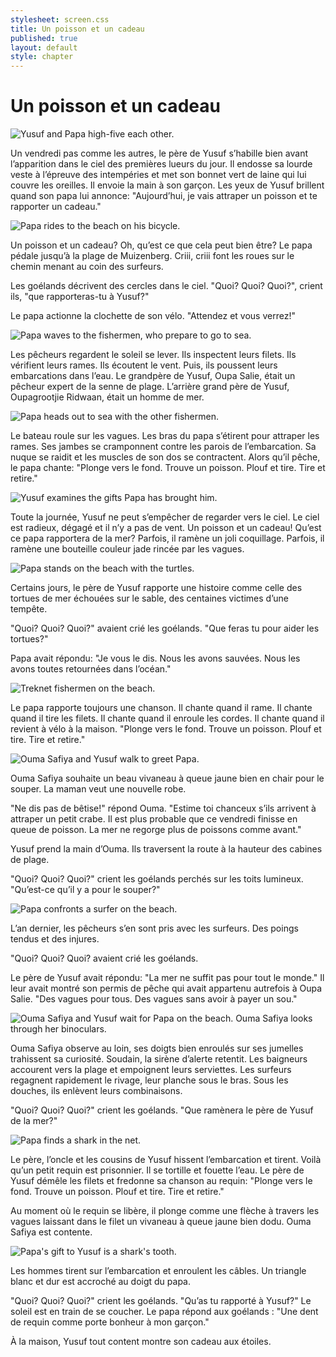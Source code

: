 ```yaml
---
stylesheet: screen.css
title: Un poisson et un cadeau
published: true
layout: default
style: chapter
---
```


# Un poisson et un cadeau

![Yusuf and Papa high-five each other.](images/01.jpg)

Un vendredi pas comme les autres, le père de Yusuf s’habille bien avant l’apparition dans le ciel des premières lueurs du jour. Il endosse sa lourde veste à l’épreuve des intempéries et met son bonnet vert de laine qui lui couvre les oreilles. Il envoie la main à son garçon. Les yeux de Yusuf brillent quand son papa lui annonce: "Aujourd’hui, je vais attraper un poisson et te rapporter un cadeau."


![Papa rides to the beach on his bicycle.](images/02.jpg)

Un poisson et un cadeau? Oh, qu’est ce que cela peut bien être? Le papa pédale jusqu’à la plage de
Muizenberg. Criii, criii font les roues sur le chemin menant au coin des surfeurs.

Les goélands décrivent des cercles dans le ciel. "Quoi? Quoi? Quoi?", crient ils, "que rapporteras-tu à Yusuf?"

Le papa actionne la clochette de son vélo. "Attendez et vous verrez!"

![Papa waves to the fishermen, who prepare to go to sea.](images/03.jpg)

Les pêcheurs regardent le soleil se lever. Ils inspectent leurs filets. Ils vérifient leurs rames. Ils écoutent le vent. Puis, ils poussent leurs embarcations dans l’eau. Le grandpère de Yusuf, Oupa Salie, était un pêcheur expert de la senne de plage. L’arrière grand père de Yusuf, Oupagrootjie Ridwaan, était un homme de mer.


![Papa heads out to sea with the other fishermen.](images/04.jpg)

Le bateau roule sur les vagues. Les bras du papa s’étirent pour attraper les rames. Ses jambes se
cramponnent contre les parois de l’embarcation. Sa nuque se raidit et les muscles de son dos se
contractent. Alors qu’il pêche, le papa chante: "Plonge vers le fond. Trouve un poisson. Plouf et tire. Tire et retire."

![Yusuf examines the gifts Papa has brought him.](images/05.jpg)

Toute la journée, Yusuf ne peut s’empêcher de regarder vers le ciel. Le ciel est radieux, dégagé et il n’y a pas de vent. Un poisson et un cadeau! Qu’est ce papa rapportera de la mer? Parfois, il ramène un joli coquillage. Parfois, il ramène une bouteille couleur jade rincée par les
vagues.

![Papa stands on the beach with the turtles.](images/06.jpg)

Certains jours, le père de Yusuf rapporte une histoire comme celle des tortues de mer échouées sur le sable, des centaines victimes d’une tempête.

"Quoi? Quoi? Quoi?" avaient crié les goélands. "Que feras tu pour aider les tortues?"

Papa avait répondu: "Je vous le dis. Nous les avons sauvées. Nous les avons toutes retournées dans l’océan."

![Treknet fishermen on the beach.](images/07.jpg)

Le papa rapporte toujours une chanson. Il chante quand il rame. Il chante quand il tire les filets. Il chante quand il enroule les cordes. Il chante quand il revient à vélo à la maison. "Plonge vers le fond. Trouve un poisson. Plouf et tire. Tire et retire."

![Ouma Safiya and Yusuf walk to greet Papa.](images/08.jpg)

Ouma Safiya souhaite un beau vivaneau à queue jaune bien en chair pour le souper. La maman veut
une nouvelle robe. 

"Ne dis pas de bêtise!" répond Ouma. "Estime toi chanceux s’ils arrivent à attraper
un petit crabe. Il est plus probable que ce vendredi finisse en queue de poisson. La mer ne regorge plus de poissons comme avant."

Yusuf prend la main d’Ouma. Ils traversent la route à la hauteur des cabines de plage.

"Quoi? Quoi? Quoi?" crient les goélands perchés sur les toits lumineux. "Qu’est-ce qu’il y a pour le souper?"

![Papa confronts a surfer on the beach.](images/09.jpg)

L’an dernier, les pêcheurs s’en sont pris avec les surfeurs. Des poings tendus et des injures.

"Quoi? Quoi? Quoi? avaient crié les goélands. 

Le père de Yusuf avait répondu: "La mer ne suffit pas pour tout le monde." Il leur avait montré
son permis de pêche qui avait appartenu autrefois à Oupa Salie. "Des vagues pour tous. Des vagues
sans avoir à payer un sou."

![Ouma Safiya and Yusuf wait for Papa on the beach. Ouma Safiya looks through her binoculars.](images/10.jpg)

Ouma Safiya observe au loin, ses doigts bien enroulés sur ses jumelles trahissent sa curiosité. Soudain, la sirène d’alerte retentit. Les baigneurs accourent vers la plage et empoignent leurs serviettes. Les surfeurs regagnent rapidement le rivage, leur planche sous le bras. Sous les douches, ils enlèvent leurs combinaisons.

"Quoi? Quoi? Quoi?" crient les goélands. "Que ramènera le père de Yusuf de la mer?"

![Papa finds a shark in the net.](images/11.jpg)

Le père, l’oncle et les cousins de Yusuf hissent l’embarcation et tirent. Voilà qu’un petit requin est prisonnier. Il se tortille et fouette l’eau. Le père de Yusuf démêle les filets et fredonne sa chanson au requin: "Plonge vers le fond. Trouve un poisson. Plouf et tire. Tire et retire."

Au moment où le requin se libère, il plonge comme une flèche à travers les vagues laissant dans le filet un vivaneau à queue jaune bien dodu. Ouma Safiya est contente.

![Papa's gift to Yusuf is a shark's tooth.](images/12.jpg)

Les hommes tirent sur l’embarcation et enroulent les câbles. Un triangle blanc et dur est accroché au doigt du papa.

"Quoi? Quoi? Quoi?" crient les goélands. "Qu’as tu rapporté à Yusuf?"
Le soleil est en train de se coucher. Le papa répond aux goélands : "Une dent de requin comme porte bonheur à mon garçon."

À la maison, Yusuf tout content montre son cadeau aux étoiles.
